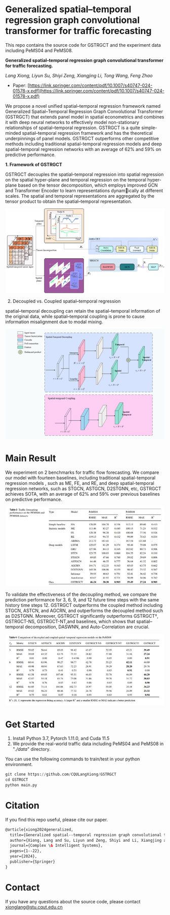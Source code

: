 # Generalized spatial–temporal regression graph convolutional transformer for traffic forecasting

This repo contains the source code for GSTRGCT and the experiment data including PeMS04 and PeMS08.

**Generalized spatial–temporal regression graph convolutional transformer for traffic forecasting.**

*Lang Xiong, Liyun Su, Shiyi Zeng, Xiangjing Li, Tong Wang, Feng Zhao*

* Paper: [https://link.springer.com/content/pdf/10.1007/s40747-024-01578-x.pdf](https://link.springer.com/content/pdf/10.1007/s40747-024-01578-x.pdf)

We propose a novel unified spatial–temporal regression framework named Generalized Spatial–Temporal Regression Graph Convolutional Transformer (GSTRGCT) that extends panel model in spatial econometrics and combines it with deep neural networks to effectively model non-stationary relationships of spatial–temporal regression. GSTRGCT is a quite simple-minded spatial–temporal regression framework and has the theoretical underpinnings of panel models. GSTRGCT outperforms other competitive methods including traditional spatial-temporal regression models and deep spatial-temporal regression networks with an average of 62% and 59% on predictive performance.

**1. Framework of GSTRGCT**

GSTRGCT decouples the spatial–temporal regression into spatial regression on the spatial hyper-plane and temporal regression on the temporal hyper-plane based on the tensor decomposition, which employs improved GCN and Transformer Encoder to learn representations dynamically at different scales. The spatial and temporal representations are aggregated by the tensor product to obtain the spatial–temporal representation.

![1723518747304](image/README/1723518747304.png)

2. Decoupled vs. Coupled spatial–temporal regression

spatial–temporal decoupling can retain the spatial–temporal information of the original data, while spatial–temporal coupling is prone to cause information misalignment due to modal mixing.

![1723518468182](image/README/1723518468182.png)

# Main Result

We experiment on 2 benchmarks for traffic flow forecasting. We compare our model with fourteen baselines, including traditional spatial-temporal regression models , such as ME, FE, and RE, and deep spatial-temporal regression networks, such as STGCN, ASTGCN, D2STGNN, etc,  GSTRGCT achieves SOTA, with an average of 62% and 59% over previous baselines on predictive performance.

![1723519116300](image/README/1723519116300.png)

To validate the effectiveness of the decoupling method, we compare the prediction performance for 3, 6, 9, and 12 future time steps with the same history time steps 12. GSTRGCT outperforms the coupled method including STGCN, ASTCN, and AGCRN, and outperforms the decoupled method such as D2STGNN. Moreover, GSTRGCT significantly outperforms GSTRGCT†, GSTRGCT-NS, GSTRGCT-NT,and baselines, which shows that spatial–temporal decomposition, DASWNN, and Auto-Correlation are crucial.

![1723519179203](image/README/1723519179203.png)

# Get Started

1. Install Python 3.7, Pytorch 1.11.0, and Cuda 11.5
2. We provide the real-world traffic data including PeMS04 and PeMS08 in "*./data*" directory.

You can use the following commands to train/test in your python environment.

```python
git clone https://github.com/CQULangXiong/GSTRGCT
cd GSTRGCT
python main.py
```

# Citation

If you find this repo useful, please cite our paper.

```html
@article{xiong2024generalized,
  title={Generalized spatial--temporal regression graph convolutional transformer for traffic forecasting},
  author={Xiong, Lang and Su, Liyun and Zeng, Shiyi and Li, Xiangjing and Wang, Tong and Zhao, Feng},
  journal={Complex \& Intelligent Systems},
  pages={1--22},
  year={2024},
  publisher={Springer}
}
```

# Contact

If you have any questions about the source code, please contact  xionglang@stu.cqut.edu.cn
